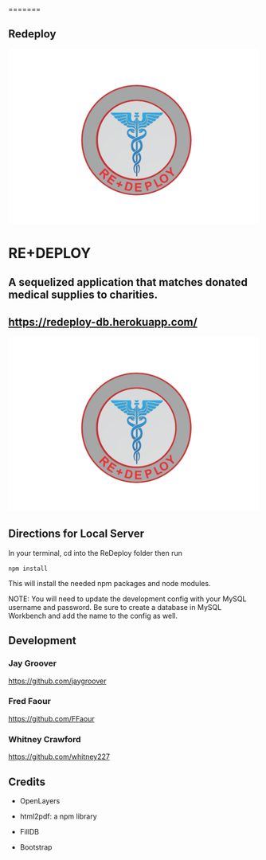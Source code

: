 
=======
## Redeploy 
![Logo](app/Public/images/RedeployRndLogo.png)


# RE+DEPLOY
## A sequelized application that matches donated medical supplies to charities.
## https://redeploy-db.herokuapp.com/
![Logo](app/Public/images/RedeployRndLogo.png)


## Directions for Local Server
In your terminal, cd into the ReDeploy folder then run 
```
npm install
```
This will install the needed npm packages and node modules.

NOTE:  You will need to update the development config with your MySQL username and password.  Be sure to create a database in MySQL Workbench and add the name to the config as well.

## Development
### Jay Groover
https://github.com/jaygroover
### Fred Faour
https://github.com/FFaour
### Whitney Crawford
https://github.com/whitney227

## Credits

* OpenLayers

* html2pdf: a npm library

* FillDB

* Bootstrap
